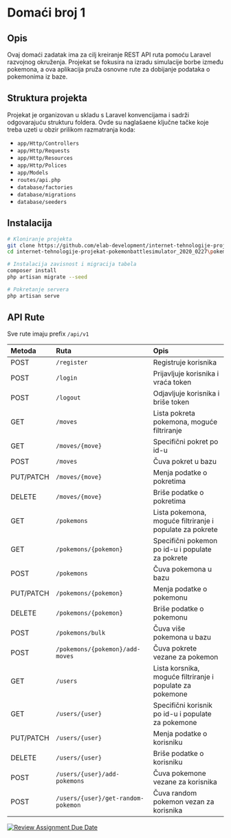 # Domaći broj 1

## Opis
Ovaj domaći zadatak ima za cilj kreiranje REST API ruta pomoću Laravel razvojnog okruženja. Projekat se fokusira na izradu simulacije borbe između pokemona, a ova aplikacija pruža osnovne rute za dobijanje podataka o pokemonima iz baze.

## Struktura projekta
Projekat je organizovan u skladu s Laravel konvencijama i sadrži odgovarajuću strukturu foldera. Ovde su naglašaene ključne tačke koje treba uzeti u obzir prilikom razmatranja koda:

+ `app/Http/Controllers`
+ `app/Http/Requests`
+ `app/Http/Resources`
+ `app/Http/Polices`
+ `app/Models`
+ `routes/api.php`
+ `database/factories`
+ `database/migrations`
+ `database/seeders`

## Instalacija
```bash
# Kloniranje projekta
git clone https://github.com/elab-development/internet-tehnologije-projekat-pokemonbattlesimulator_2020_0227
cd internet-tehnologije-projekat-pokemonbattlesimulator_2020_0227\pokemon-laravel

# Instalacija zavisnost i migracija tabela
composer install
php artisan migrate --seed

# Pokretanje servera
php artisan serve
```

## API Rute
Sve rute imaju prefix `/api/v1`

|  Metoda   | Ruta                              | Opis                                                      |
|:----------|:----------------------------------|:----------------------------------------------------------|
| POST      | `/register`                       | Registruje korisnika                                      |
| POST      | `/login`                          | Prijavljuje korisnika i vraća token                       |
| POST      | `/logout`                         | Odjavljuje korisnika i briše token                        |
| GET       | `/moves`                          | Lista pokreta pokemona, moguće filtriranje                |
| GET       | `/moves/{move}`                   | Specifični pokret po id-u                                 |
| POST      | `/moves`                          | Čuva pokret u bazu                                        |
| PUT/PATCH | `/moves/{move}`                   | Menja podatke o pokretima                                 |
| DELETE    | `/moves/{move}`                   | Briše podatke o pokretima                                 |
| GET       | `/pokemons`                       | Lista pokemona, moguće filtriranje i populate za pokrete  |
| GET       | `/pokemons/{pokemon}`             | Specifični pokemon po id-u i populate za pokrete          |
| POST      | `/pokemons`                       | Čuva pokemona u bazu                                      |
| PUT/PATCH | `/pokemons/{pokemon}`             | Menja podatke o pokemonu                                  |
| DELETE    | `/pokemons/{pokemon}`             | Briše podatke o pokemonu                                  |
| POST      | `/pokemons/bulk`                  | Čuva više pokemona u bazu                                 |
| POST      | `/pokemons/{pokemon}/add-moves`   | Čuva pokrete vezane za pokemon                            |
| GET       | `/users`                          | Lista korsnika, moguće filtriranje i populate za pokemone |
| GET       | `/users/{user}`                   | Specifični korisnik po id-u  i populate za pokemone       |
| PUT/PATCH | `/users/{user}`                   | Menja podatke o korisniku                                 |
| DELETE    | `/users/{user}`                   | Briše podatke o korisniku                                 |
| POST      | `/users/{user}/add-pokemons`      | Čuva pokemone vezane za korisnika                         |
| POST      | `/users/{user}/get-random-pokemon`| Čuva random pokemon vezan za korisnika                    |


[![Review Assignment Due Date](https://classroom.github.com/assets/deadline-readme-button-24ddc0f5d75046c5622901739e7c5dd533143b0c8e959d652212380cedb1ea36.svg)](https://classroom.github.com/a/1IMeAlJr)


